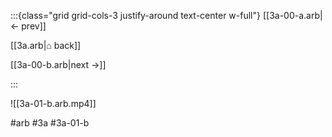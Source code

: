 :::{class="grid grid-cols-3 justify-around text-center w-full"}
[[3a-00-a.arb|← prev]]

[[3a.arb|⌂ back]]

[[3a-00-b.arb|next →]]

:::

![[3a-01-b.arb.mp4]]

#arb #3a #3a-01-b

